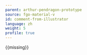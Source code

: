 ```yaml
---
parent: arthur-pendragon-prototype
source: fgo-material-v
id: comment-from-illustrator
language: zh
weight: 5
profile: true
---
```


{{missing}}
